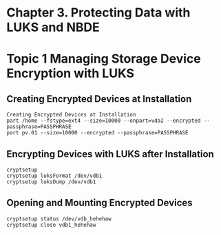 # Chapter 3.  Protecting Data with LUKS and NBDE 
# Topic 1 Managing Storage Device Encryption with LUKS 

## Creating Encrypted Devices at Installation

```
Creating Encrypted Devices at Installation
part /home --fstype=ext4 --size=10000 --onpart=vda2 --encrypted --passphrase=PASSPHRASE
part pv.01 --size=10000 --encrypted --passphrase=PASSPHRASE
```

## Encrypting Devices with LUKS after Installation

```
cryptsetup
cryptsetup luksFormat /dev/vdb1
cryptsetup luksDump /dev/vdb1
```

## Opening and Mounting Encrypted Devices

```
cryptsetup status /dev/vdb_hehehaw
cryptsetup close vdb1_hehehaw
```

